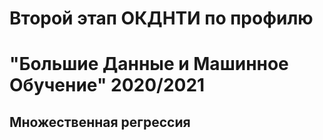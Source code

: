 # Второй этап ОКДНТИ по профилю 
# "Большие Данные и Машинное Обучение" 2020/2021
## Множественная регрессия

